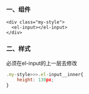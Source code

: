 ### 一、组件

```vue
<div class="my-style">
  <el-input></el-input>
</div>
```

### 二、样式

必须在el-input的上一层去修改

```js
.my-style>>>.el-input__inner{
    height: 130px;
}
```







